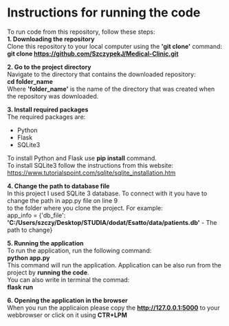 # Instructions for running the code  
  
To run code from this repository, follow these steps:  
**1. Downloading the repository**  
Clone this repository to your local computer using the **'git clone'** command:  
**git clone https://github.com/SzczypekJ/Medical-Clinic.git**  
  
**2. Go to the project directory**  
Navigate to the directory that contains the downloaded repository:  
**cd folder_name**  
Where **'folder_name'** is the name of the directory that was created when the repository was downloaded.  
  
**3. Install required packages**  
The required packages are:  
- Python
- Flask
- SQLite3
  
To install Python and Flask use **pip install** command.  
To install SQLite3 follow the instructions from this website:  
https://www.tutorialspoint.com/sqlite/sqlite_installation.htm  
  
**4. Change the path to database file**  
In this project I used SQLite 3 database. To connect with it you have to change the path in app.py file on line 9  
to the folder where you clone the project. For example:  
app_info = {'db_file': **'C:/Users/szczy/Desktop/STUDIA/dodat/Esatto/data/patients.db'** - The path to change}
  
**5. Running the application**  
To run the application, run the following command:  
**python app.py**  
This command will run the application. Application can be also run from the project by **running the code**.  
You can also write in terminal the commad:  
**flask run**  
  
**6. Opening the application in the browser**  
When you run the applicaion please copy the **http://127.0.0.1:5000** to your webbrowser or click on it using **CTR+LPM**
